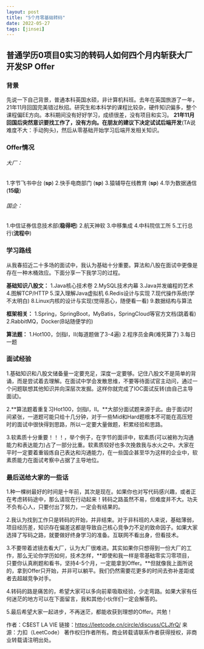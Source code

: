 ```yaml
---
layout: post
title: "5个月零基础转码"
date: 2022-05-27
tags: [jinsei]
---
```


## 普通学历0项目0实习的转码人如何四个月内斩获大厂开发SP Offer

### 背景

先说一下自己背景，普通本科英国水硕，非计算机科班。去年在英国旅游了一年，21年11月回国完美错过秋招。研究生和本科学的课程比较杂，硬件知识偏多，整个课程偏EE方向。本科期间没有好好学习，成绩很差，没有项目和实习。
**21年11月回国后突然意识要找工作了，没有方向。在朋友的建议下决定试试后端开发**(TA说难度不大：手动狗头)，然后从零基础开始学习后端开发相关知识。

### Offer情况

###### 大厂：

1.字节飞书中台 (**sp**)
2.快手电商部门 (**sp**)
3.猿辅导在线教育 (**sp**)
4.华为数据通信 (**15级**)

###### 国企：

1.中信证券信息技术部(**稳得吧**)
2.航天神软
3.中移集成
4.中科院信工所
5.工行总行(**流程中**)

### 学习路线

从我春招近二十多场的面试中，我认为基础十分重要。算法和八股在面试中更像是存在一种木桶效应。下面分享一下我学习的过程。

**基础知识八股文：**
1.Java核心技术卷
2.MySQL技术内幕
3.Java并发编程的艺术
4.图解TCP/HTTP
5.深入理解Java虚拟机
6.Redis设计与实现
7.现代操作系统(学不太明白)
8.Linux内核的设计与实现(觉得恶心，随便看一看)
9.数据结构与算法

**框架相关：**
1.Spring，SpringBoot，MyBatis，SpringCloud等官方文档(跳着看)
2.RabbitMQ，Docker(B站随便学的)

**算法题：**
1.Hot100，剑指Ⅰ，Ⅱ(每道题做了3-4遍)
2.程序员金典(难死算了)
3.每日一题

### 面试经验

1.基础知识和八股文储备量一定要充足，深度一定要够。记住八股文不是简单的背诵，而是尝试着去理解。在面试中学会发散思维，不要等待面试官主动问，通过一个问题联想其他知识并向深层次发掘。这样你就完成了IOC面试反转(由自己主导面试)。

2.**算法题着重复习Hot100，剑指Ⅰ，Ⅱ。**大部分面试题来源于此。由于面试时间紧张，一道题可能只给十几分钟，对于一些Mid和Hard题根本不可能在高压短时的面试中很快得到思路，所以一定要大量做题，积累经验和思路。

3.软素质十分重要！！！，举个例子，在字节的面评中，软素质(可以被称为沟通能力和表达能力)占了一部分比重。软素质较好也多次挽救我与水火之中。大家在平时一定要着重锻炼自己表达和沟通能力，在一些国企甚至华为这样的企业中，软素质能力在面试考察中占据了主导地位。

### 最后送给大家的一些话

1.种一棵树最好的时间是十年前，其次是现在。如果你也对写代码感兴趣，或者正在考虑转码途中，那么请现在行动起来！转码之路虽然不易，但难度并不大。功夫不负有心人，只要付出了努力，一定会有结果的。

2.我认为找到工作只是转码的开始，并非结束。对于非科班的人来说，基础薄弱，项目经历差，知识存在偏差这都是导致自己核心竞争力不足的致命因子。如果大家选择了写码之路，就要做好终身学习的准备。互联网不看出身，但看技术。

3.不要带着滤镜去看大厂，认为大厂很难进。其实如果你只想得到一份大厂的工作，那么无论你学历如何，技术怎样，**即使和我一样是零基础零实习零项目，只要你认真刷题和看书，坚持4-5个月，一定能拿到Offer。**但就像我上面所说的，拿到Offer只开始，并非可以躺平。我们仍然需要花更多的时间去弥补差距或者去超越竞争对手。

4.转码的路是痛苦的，希望大家可以多向前辈吸取经验，少走弯路。如果大家有任何迷茫的地方可以在下面留言，我和其他小伙伴们一定会解答的。

5.最后希望大家一起进步，不再迷茫，都能收获到理想的Offer。共勉！

作者：C$EST LA VIE
链接：https://leetcode.cn/circle/discuss/CLJfrQ/
来源：力扣（LeetCode）
著作权归作者所有。商业转载请联系作者获得授权，非商业转载请注明出处。




